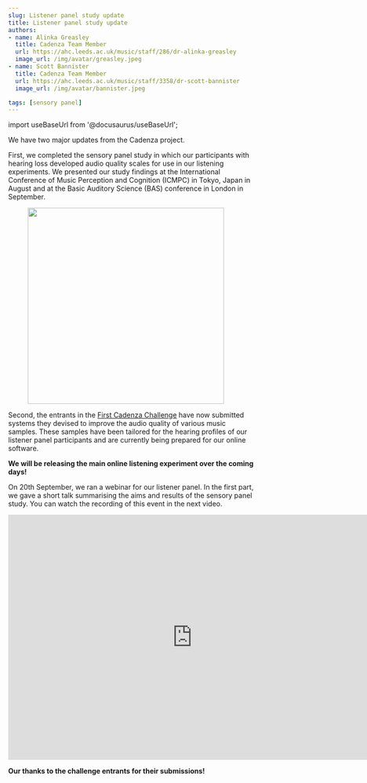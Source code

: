```yaml
---
slug: Listener panel study update
title: Listener panel study update
authors: 
- name: Alinka Greasley
  title: Cadenza Team Member
  url: https://ahc.leeds.ac.uk/music/staff/286/dr-alinka-greasley
  image_url: /img/avatar/greasley.jpeg
- name: Scott Bannister
  title: Cadenza Team Member
  url: https://ahc.leeds.ac.uk/music/staff/3358/dr-scott-bannister
  image_url: /img/avatar/bannister.jpeg

tags: [sensory panel]
---
```


import useBaseUrl from '@docusaurus/useBaseUrl';

We have two major updates from the Cadenza project.

First, we completed the sensory panel study in which our participants with hearing loss developed audio quality scales for use in our listening experiments. 
We presented our study findings at the International Conference of Music Perception and Cognition (ICMPC) in Tokyo, Japan in August and at the Basic Auditory Science (BAS) conference in London in September.

<div style={{textAlign:'center'}}>
<figure id="fig1">
<img width="400" src={useBaseUrl('../img/blog_2023-10-05/apsco.png')} />
</figure>
</div>

Second, the entrants in the [First Cadenza Challenge](https://cadenzachallenge.org/docs/cadenza1/cc1_intro) have now submitted systems they devised to improve the audio quality of various music samples. 
These samples have been tailored for the hearing profiles of our listener panel participants and are currently being prepared for our online software.

**We will be releasing the main online listening experiment over the coming days!**

On 20th September, we ran a webinar for our listener panel. In the first part, we gave a short talk summarising the aims and results of the sensory panel study.
You can watch the recording of this event in the next video.

<div style={{textAlign:'center'}}>
<iframe width="750" height="500" src="https://www.youtube.com/embed/-DW3S5yjU90?si=UMc1FjMIGovgBXsO" title="YouTube video player" frameborder="0" allow="accelerometer; autoplay; clipboard-write; encrypted-media; gyroscope; picture-in-picture; web-share" allowfullscreen></iframe>
</div>

**Our thanks to the challenge entrants for their submissions!**